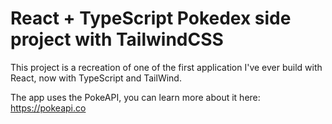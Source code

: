 # React + TypeScript Pokedex side project with TailwindCSS

This project is a recreation of one of the first application I've ever build with React, now with TypeScript and TailWind.

The app uses the PokeAPI, you can learn more about it here: https://pokeapi.co

